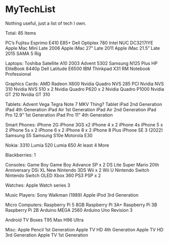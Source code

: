 # MyTechList
Nothing useful, just a list of tech I own.

Total: 85 Items

PC’s
Fujitsu Esprimo E410 E85+
Dell Optiplex 780
Intel NUC DC3217IYE
Apple Mac Mini Late 2006
Apple iMac 27” Late 2011
Apple iMac 21.5” Late 2015
SAMA 5 Rig

Laptops:
Toshiba Satellite A10 2003
Advent 5302
Samsung N125 Plus
HP EliteBook 8440p
Dell Latitude E6500
IBM Thinkpad X31
RM Notebook Professional

Graphics Cards:
AMD Radeon X600
Nvidia Quadro NVS 285 PCI
Nvidia NVS 310
Nvidia NVS 510 x 2
Nvidia Quadro P620 x 2
Nvidia Quadro P1000
Nvidia GT 210
Nvidia GT 310

Tablets:
Advent Vega Tegra Note 7
MKV Thing? Tablet
iPad 2nd Generation
iPad 4th Generation
iPad Air 1st Generation
iPad Air 2nd Generation
iPad Pro 12.9” 1st Generation
iPad Pro 11” 4th Generation

Smart Phones:
iPhone 2G
iPhone 3GS x2
iPhone 4 x 2
iPhone 4s
iPhone 5 x 2
iPhone 5s x 2
iPhone 6 x 2
iPhone 8 x 2
iPhone 8 Plus
iPhone SE 3 (2022)
Samsung S5
Samsung S10e
Motorola E30

Nokia:
3310
Lumia 520
Lumia 650
At least 4 More

Blackberries: 1

Consoles:
Game Boy
Game Boy Advance SP x 2
DS Lite
Super Mario 20th Anniversary DSi XL
New Nintendo 3DS
Wii x 2
Wii U
Nintendo Switch
Nintendo Switch OLED
Xbox 360
PS3
PSP x 2

Watches:
Apple Watch series 3

Music Players:
Sony Walkman (1989)
Apple iPod 3rd Generation

Micro Computers:
Raspberry Pi 5 8GB
Raspberry Pi 3A+
Raspberry Pi 3B
Raspberry Pi 2B 
Arduino MEGA 2560
Arduino Uno Revision 3

Android TV Boxes
T95 Max
H96 Ultra

Misc:
Apple Pencil 1st Generation
Apple TV HD 4th Generation
Apple TV HD 3rd Generation
Apple TV 1st Generation

